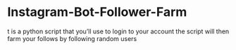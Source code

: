 # Instagram-Bot-Follower-Farm
t is a python script that you’ll use to login to your account the script will then farm your follows by following random users 
